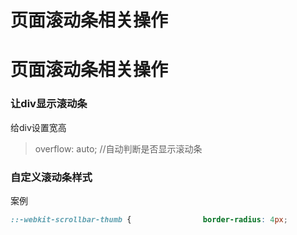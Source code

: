 # 页面滚动条相关操作

# 页面滚动条相关操作

### 让div显示滚动条

给div设置宽高

> overflow: auto; //自动判断是否显示滚动条
> 

### 自定义滚动条样式

案例

```css
::-webkit-scrollbar-thumb {                border-radius: 4px;                background-color: #c1c1c1;            }            ::-webkit-scrollbar {                width: 8px;                height: 8px;                background-color: #fafafa;            }            ::-webkit-scrollbar-thumb:hover {                background-color: rgba(0, 0, 0, .4);                -webkit-box-shadow: inset 1px 1px 0 rgba(0, 0, 0, .1);            }
```
